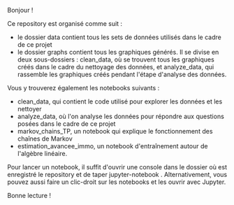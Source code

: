 Bonjour !

Ce repository est organisé comme suit :
- le dossier data contient tous les sets de données utilisés dans le cadre de ce projet
- le dossier graphs contient tous les graphiques générés. Il se divise en deux sous-dossiers : clean_data, où se trouvent tous les graphiques créés dans le cadre du nettoyage des données, et analyze_data, qui rassemble les graphiques créés pendant l'étape d'analyse des données.

Vous y trouverez également les notebooks suivants :
- clean_data, qui contient le code utilisé pour explorer les données et les nettoyer
- analyze_data, où l'on analyse les données pour répondre aux questions posées dans le cadre de ce projet
- markov_chains_TP, un notebook qui explique le fonctionnement des chaînes de Markov
- estimation_avancee_immo, un notebook d'entraînement autour de l'algèbre linéaire.

Pour lancer un notebook, il suffit d'ouvrir une console dans le dossier où est enregistré le repository et de taper jupyter-notebook <nom du notebook>. Alternativement, vous pouvez aussi faire un clic-droit sur les notebooks et les ouvrir avec Jupyter.

Bonne lecture !

